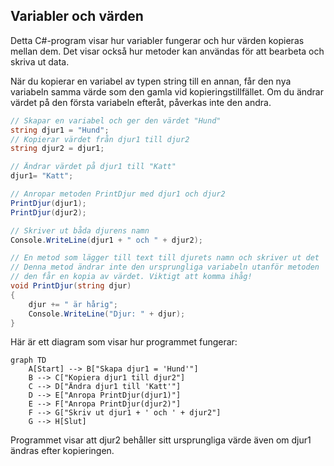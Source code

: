## Variabler och värden

Detta C#-program visar hur variabler fungerar och hur värden kopieras mellan dem. Det visar också hur metoder kan användas för att bearbeta och skriva ut data.

När du kopierar en variabel av typen string till en annan, får den nya variabeln samma värde som den gamla vid kopieringstillfället. Om du ändrar värdet på den första variabeln efteråt, påverkas inte den andra.

```csharp
// Skapar en variabel och ger den värdet "Hund"
string djur1 = "Hund";
// Kopierar värdet från djur1 till djur2
string djur2 = djur1;

// Ändrar värdet på djur1 till "Katt"
djur1= "Katt";

// Anropar metoden PrintDjur med djur1 och djur2
PrintDjur(djur1);
PrintDjur(djur2);

// Skriver ut båda djurens namn
Console.WriteLine(djur1 + " och " + djur2);

// En metod som lägger till text till djurets namn och skriver ut det
// Denna metod ändrar inte den ursprungliga variabeln utanför metoden
// den får en kopia av värdet. Viktigt att komma ihåg!
void PrintDjur(string djur)
{
    djur += " är hårig";
    Console.WriteLine("Djur: " + djur);
}
```

Här är ett diagram som visar hur programmet fungerar:

```mermaid
graph TD
    A[Start] --> B["Skapa djur1 = 'Hund'"]
    B --> C["Kopiera djur1 till djur2"]
    C --> D["Ändra djur1 till 'Katt'"]
    D --> E["Anropa PrintDjur(djur1)"]
    E --> F["Anropa PrintDjur(djur2)"]
    F --> G["Skriv ut djur1 + ' och ' + djur2"]
    G --> H[Slut]
```

Programmet visar att djur2 behåller sitt ursprungliga värde även om djur1 ändras efter kopieringen.
